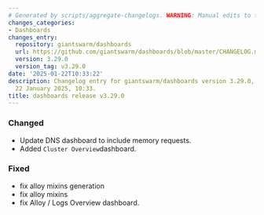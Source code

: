 ```yaml
---
# Generated by scripts/aggregate-changelogs. WARNING: Manual edits to this files will be overwritten.
changes_categories:
- Dashboards
changes_entry:
  repository: giantswarm/dashboards
  url: https://github.com/giantswarm/dashboards/blob/master/CHANGELOG.md#3290---2025-01-22
  version: 3.29.0
  version_tag: v3.29.0
date: '2025-01-22T10:33:22'
description: Changelog entry for giantswarm/dashboards version 3.29.0, published on
  22 January 2025, 10:33.
title: dashboards release v3.29.0
---
```


### Changed
- Update DNS dashboard to include memory requests.
- Added `Cluster Overview`dashboard.
### Fixed
- fix alloy mixins generation
- fix alloy mixins
- fix Alloy / Logs Overview dashboard.
